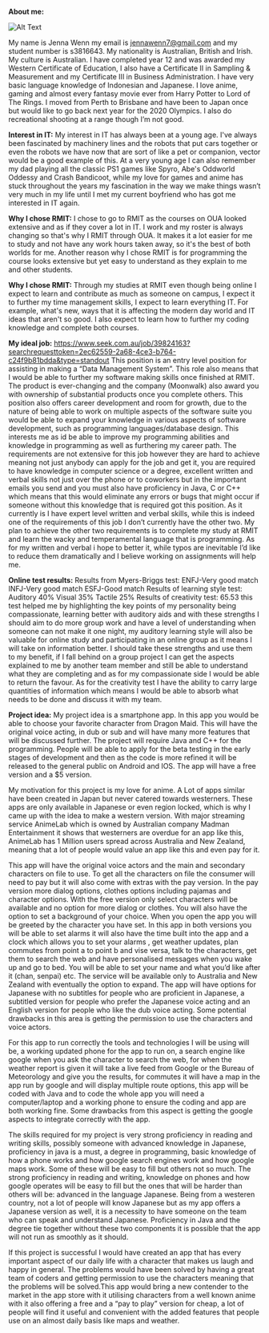 **About me:**

![Alt Text](https://media.discordapp.net/attachments/286804267275386890/616136954572046336/FB_IMG_1566968890566.jpg?width=670&height=670)


My name is Jenna Wenn my email is jennawenn7@gmail.com and my student number is s3816643. My nationality is Australian, British and Irish. My culture is Australian. I have completed year 12 and was awarded my Western Certificate of Education, I also have a Certificate II in Sampling & Measurement and my Certificate III in Business Administration. I have very basic language knowledge of Indonesian and Japanese. I love anime, gaming and almost every fantasy movie ever from Harry Potter to Lord of The Rings. I moved from Perth to Brisbane and have been to Japan once but would like to go back next year for the 2020 Olympics. I also do recreational shooting at a range though I’m not good.

**Interest in IT:**
My interest in IT has always been at a young age. I've always been fascinated by machinery lines and the robots that put cars together or even the robots we have now that are sort of like a pet or companion, vector would be a good example of this. At a very young age I can also remember my dad playing all the classic PS1 games like Spyro, Abe's Oddworld Oddessy and Crash Bandicoot, while my love for games and anime has stuck throughout the years my fascination in the way we make things wasn’t very much in my life until I met my current boyfriend who has got me interested in IT again.

**Why I chose RMIT:**
I chose to go to RMIT as the courses on OUA looked extensive and as if they cover a lot in IT. I work and my roster is always changing so that's why I RMIT through OUA. It makes it a lot easier for me to study and not have any work hours taken away, so it's the best of both worlds for me. Another reason why I chose RMIT is for programming the course looks extensive but yet easy to understand as they explain to me and other students.

**Why I chose RMIT:**
Through my studies at RMIT even though being online I expect to learn and contribute as much as someone on campus, I expect it to further my time management skills, I expect to learn everything IT. For example, what's new, ways that it is affecting the modern day world and IT ideas that aren't so good. I also expect to learn how to further my coding knowledge and complete both courses.



**My ideal job:**
https://www.seek.com.au/job/39824163?searchrequesttoken=2ec62559-2a68-4ce3-b764-c24f9b81bdda&type=standout
This position is an entry level position for assisting in making a “Data Management System”. This role also means that I would be able to further my software making skills once finished at RMIT. The product is ever-changing and the company (Moonwalk) also award you with ownership of substantial products once you complete others. This position also offers career development and room for growth, due to the nature of being able to work on multiple aspects of the software suite you would be able to expand your knowledge in various aspects of software development, such as programming languages/database design. This interests me as id be able to improve my programming abilities and knowledge in programming as well as furthering my career path. The requirements are not extensive for this job however they are hard to achieve meaning not just anybody can apply for the job and get it, you are required to have knowledge in computer science or a degree, excellent written and verbal skills not just over the phone or to coworkers but in the important emails you send and you must also have proficiency in Java, C or C++ which means that this would eliminate any errors or bugs that might occur if someone without this knowledge that is required got this position. As it currently is I have expert level written and verbal skills, while this is indeed one of the requirements of this job I don’t currently have the other two. My plan to achieve the other two requirements is to complete my study at RMIT and learn the wacky and temperamental language that is programming. As for my written and verbal i hope to better it, while typos are inevitable I’d like to reduce them dramatically and I believe working on assignments will help me.

**Online test results:**
Results from Myers-Briggs test: 
ENFJ-Very good match
INFJ-Very good match
ESFJ-Good match
Results of learning style test:
Auditory 40%
Visual 35%
Tactile 25%
Results of creativity test:
65.53
this test helped me by highlighting the key points of my personality being compassionate, learning better with auditory aids and with these strengths I should aim to do more group work and have a level of understanding when someone can not make it one night, my auditory learning style will also be valuable for online study and participating in an online group as it means I will take on information better. I should take these strengths and use them to my benefit, if I fall behind on a group project I can get the aspects explained to me by another team member and still be able to understand what they are completing and as for my compassionate side I would be able to return the favour. As for the creativity test I have the ability to carry large quantities of information which means I would be able to absorb what needs to be done and discuss it with my team.

**Project idea:**
My project idea is a smartphone app. In this app you would be able to choose your favorite character from Dragon Maid. This will have the original voice acting, in dub or sub and will have many more features that will be discussed further. The project will require Java and C++ for the programming. People will be able to apply for the beta testing in the early stages of development and then as the code is more refined it will be released to the general public on Android and IOS. The app will have a free version and a $5 version. 

My motivation for this project is my love for anime. A Lot of apps similar have been created in Japan but never catered towards westerners. These apps are only available in Japanese or even region locked, which is why I came up with the idea to make a western version. With major streaming service AnimeLab which is owned by Australian company Madman Entertainment it shows that westerners are overdue for an app like this, AnimeLab has 1 Million users spread across Australia and New Zealand, meaning that a lot of people would value an app like this and even pay for it.

This app will have the original voice actors and the main and secondary characters on file to use. To get all the characters on file the consumer will need to pay but it will also come with extras with the pay version. In the pay version more dialog options, clothes options including pajamas and character options. With the free version only select characters will be available and no option for more dialog or clothes. You will also have the option to set a background of your choice. When you open the app you will be greeted by the character you have set. In this app in both versions you will be able to set alarms it will also have the time built into the app and a clock which allows you to set your alarms , get weather updates, plan commutes from point a to point b and vise versa, talk to the characters, get them to search the web and have personalised messages when you wake up and go to bed. You will be able to set your name and what you’d like after it (chan, senpai) etc. The service will be available only to Australia and New Zealand with eventually the option to expand. The app will have options for Japanese with no subtitles for people who are proficient in Japanese, a subtitled version for people who prefer the Japanese voice acting and an English version for people who like the dub voice acting. Some potential drawbacks in this area is getting the permission to use the characters and voice actors.

For this app to run correctly the tools and technologies I will be using will be, a working updated phone for the app to run on, a search engine like google when you ask the character to search the web, for when the weather report is given it will take a live feed from Google or the Bureau of Meteorology and give you the results, for commutes it will have a map in the app run by google and will display multiple route options, this app will be coded with Java and to code the whole app you will need a computer/laptop and a working phone to ensure the coding and app are both working fine. Some drawbacks from this aspect is getting the google aspects to integrate correctly with the app.

The skills required for my project is very strong proficiency in reading and writing skills, possibly someone with advanced knowledge in Japanese, proficiency in java is a must, a degree in programming, basic knowledge of how a phone works and how google search engines work and how google maps work. Some of these will be easy to fill but others not so much. The strong proficiency in reading and writing, knowledge on phones and how google operates will be easy to fill but the ones that will be harder than others will be: advanced in the language Japanese. Being from a westeren country, not a lot of people will know Japanese but as my app offers a Japanese version as well, it is a necessity to have someone on the team who can speak and understand Japanese. Proficiency in Java and the degree tie together without these two components it is possible that the app will not run as smoothly as it should.

If this project is successful I would have created an app that has every important aspect of our daily life with a character that makes us laugh and happy in general. The problems would have been solved by having a great team of coders and getting permission to use the characters meaning that the problems will be solved.This app would bring a new contender to the market in the app store with it utilising characters from a well known anime with it also offering a free and a “pay to play” version for cheap, a lot of people will find it useful and convenient with the added features that people use on an almost daily basis like maps and weather.

